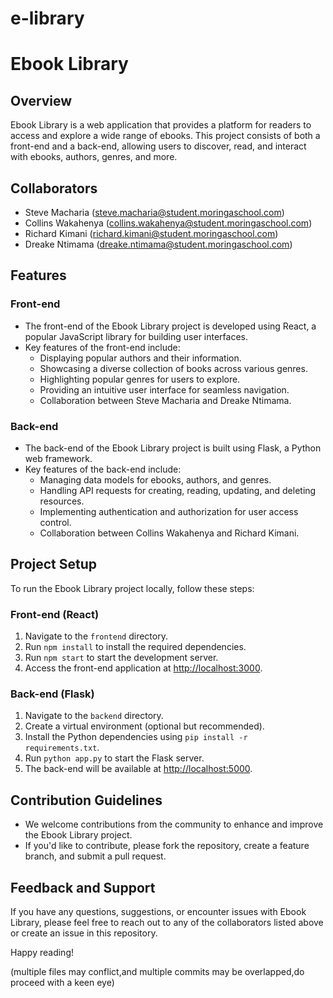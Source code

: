 # e-library
# Ebook Library

## Overview
Ebook Library is a web application that provides a platform for readers to access and explore a wide range of ebooks. This project consists of both a front-end and a back-end, allowing users to discover, read, and interact with ebooks, authors, genres, and more.

## Collaborators
- Steve Macharia (steve.macharia@student.moringaschool.com)
- Collins Wakahenya (collins.wakahenya@student.moringaschool.com)
- Richard Kimani (richard.kimani@student.moringaschool.com)
- Dreake Ntimama (dreake.ntimama@student.moringaschool.com)

## Features

### Front-end
- The front-end of the Ebook Library project is developed using React, a popular JavaScript library for building user interfaces.
- Key features of the front-end include:
  - Displaying popular authors and their information.
  - Showcasing a diverse collection of books across various genres.
  - Highlighting popular genres for users to explore.
  - Providing an intuitive user interface for seamless navigation.
  - Collaboration between Steve Macharia and Dreake Ntimama.

### Back-end
- The back-end of the Ebook Library project is built using Flask, a Python web framework.
- Key features of the back-end include:
  - Managing data models for ebooks, authors, and genres.
  - Handling API requests for creating, reading, updating, and deleting resources.
  - Implementing authentication and authorization for user access control.
  - Collaboration between Collins Wakahenya and Richard Kimani.

## Project Setup
To run the Ebook Library project locally, follow these steps:

### Front-end (React)
1. Navigate to the `frontend` directory.
2. Run `npm install` to install the required dependencies.
3. Run `npm start` to start the development server.
4. Access the front-end application at [http://localhost:3000](http://localhost:3000).

### Back-end (Flask)
1. Navigate to the `backend` directory.
2. Create a virtual environment (optional but recommended).
3. Install the Python dependencies using `pip install -r requirements.txt`.
4. Run `python app.py` to start the Flask server.
5. The back-end will be available at [http://localhost:5000](http://localhost:5000).

## Contribution Guidelines
- We welcome contributions from the community to enhance and improve the Ebook Library project.
- If you'd like to contribute, please fork the repository, create a feature branch, and submit a pull request.

## Feedback and Support
If you have any questions, suggestions, or encounter issues with Ebook Library, please feel free to reach out to any of the collaborators listed above or create an issue in this repository.

Happy reading!

(multiple files may conflict,and multiple commits may be overlapped,do proceed with a keen eye)
